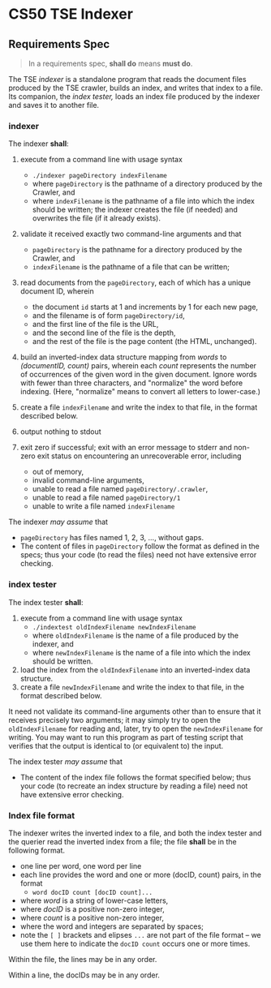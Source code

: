 # CS50 TSE Indexer
## Requirements Spec

> In a requirements spec, **shall do** means **must do**.

The TSE *indexer* is a standalone program that reads the document files produced by the TSE crawler, builds an index, and writes that index to a file.
Its companion, the *index tester,* loads an index file produced by the indexer and saves it to another file.

### indexer

The indexer **shall**:

1. execute from a command line with usage syntax
   * `./indexer pageDirectory indexFilename`
   * where `pageDirectory` is the pathname of a directory produced by the Crawler, and
   * where `indexFilename` is the pathname of a file into which the index should be written; the indexer creates the file (if needed) and overwrites the file (if it already exists).

1. validate it received exactly two command-line arguments and that 
	* `pageDirectory` is the pathname for a directory produced by the Crawler, and
	* `indexFilename` is the pathname of a file that can be written;

1. read documents from the `pageDirectory`, each of which has a unique document ID, wherein
   * the document `id` starts at 1 and increments by 1 for each new page,
   * and the filename is of form `pageDirectory/id`,
   * and the first line of the file is the URL,
   * and the second line of the file is the depth,
   * and the rest of the file is the page content (the HTML, unchanged).

1. build an inverted-index data structure mapping from *words* to *(documentID, count)* pairs, wherein each *count* represents the number of occurrences of the given word in the given document.
Ignore words with fewer than three characters, and "normalize" the word before indexing.
(Here, "normalize" means to convert all letters to lower-case.)

1. create a file `indexFilename` and write the index to that file, in the format described below.

1. output nothing to stdout

1. exit zero if successful; exit with an error message to stderr and non-zero exit status on encountering an unrecoverable error, including
	* out of memory,
	* invalid command-line arguments,
	* unable to read a file named `pageDirectory/.crawler`,
	* unable to read a file named `pageDirectory/1`
	* unable to write a file named `indexFilename`

The indexer *may assume* that

* `pageDirectory` has files named 1, 2, 3, ..., without gaps.
* The content of files in `pageDirectory` follow the format as defined in the specs; thus your code (to read the files) need not have extensive error checking.

### index tester

The index tester **shall**:

1. execute from a command line with usage syntax
   * `./indextest oldIndexFilename newIndexFilename`
   * where `oldIndexFilename` is the name of a file produced by the indexer, and
   * where `newIndexFilename` is the name of a file into which the index should be written.
2. load the index from the `oldIndexFilename` into an inverted-index data structure.
3. create a file `newIndexFilename` and write the index to that file, in the format described below.

It need not validate its command-line arguments other than to ensure that it receives precisely two arguments; it may simply try to open the `oldIndexFilename` for reading and, later, try to open the `newIndexFilename` for writing.
You may want to run this program as part of testing script that verifies that the output is identical to (or equivalent to) the input.

The index tester *may assume* that

* The content of the index file follows the format specified below; thus your code (to recreate an index structure by reading a file) need not have extensive error checking.

### Index file format

The indexer writes the inverted index to a file, and both the index tester and the querier read the inverted index from a file; the file **shall** be in the following format.

 * one line per word, one word per line
 * each line provides the word and one or more (docID, count) pairs, in the format
	 * `word docID count [docID count]...`
 * where *word* is a string of lower-case letters,
 * where *docID* is a positive non-zero integer,
 * where *count* is a positive non-zero integer,
 * where the word and integers are separated by spaces;
 * note the `[ ]` brackets and elipses `...` are not part of the file format – we use them here to indicate the `docID count` occurs one or more times.

Within the file, the lines may be in any order.

Within a line, the docIDs may be in any order.
